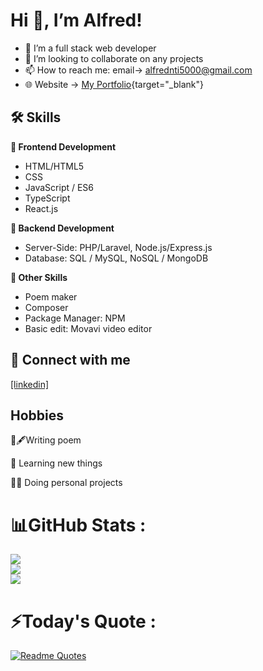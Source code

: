 # Hi 👋, I’m Alfred!

- 👀 I’m a full stack web developer
- 💞️ I’m looking to collaborate on any projects
- 📫 How to reach me: email-> alfrednti5000@gmail.com
- 🌐 Website -> [My Portfolio](https://freddywhest.github.io/portfolio/){target="_blank"}

## 🛠 Skills

**🎨 Frontend Development**
- HTML/HTML5
- CSS
- JavaScript / ES6 
- TypeScript
- React.js

**📌 Backend Development**
- Server-Side: PHP/Laravel, Node.js/Express.js
- Database: SQL / MySQL, NoSQL / MongoDB 

**🎁 Other Skills**
- Poem maker
- Composer
- Package Manager: NPM
- Basic edit: Movavi video editor

## 🔗 Connect with me
[[linkedin]](https://www.linkedin.com/in/alfred-nti/)


## Hobbies

📜🖋Writing poem

🧠 Learning new things

👨‍💻 Doing personal projects

# 📊GitHub Stats :
![](https://github-readme-stats.vercel.app/api?username=Freddywhest&theme=dracula&hide_border=true&include_all_commits=false&count_private=false)<br/>
![](https://github-readme-streak-stats.herokuapp.com/?user=Freddywhest&theme=dracula&hide_border=true)<br/>
![](https://github-readme-stats.vercel.app/api/top-langs/?username=Freddywhest&theme=dracula&hide_border=true&include_all_commits=false&count_private=false&layout=compact)

# ⚡️Today's Quote :
[![Readme Quotes](https://quotes-github-readme.vercel.app/api?type=horizontal&theme=dracula)](https://github.com/piyushsuthar/github-readme-quotes)

